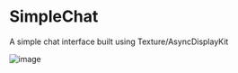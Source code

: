 # SimpleChat
A simple chat interface built using Texture/AsyncDisplayKit

![image](https://user-images.githubusercontent.com/8198704/37385198-3ebfa644-2710-11e8-9ce2-a446df3c2d4f.gif)
